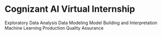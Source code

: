 # Cognizant AI Virtual Internship
Exploratory Data Analysis
Data Modeling
Model Building and Interpretation
Machine Learning Production
Quality Assurance 
